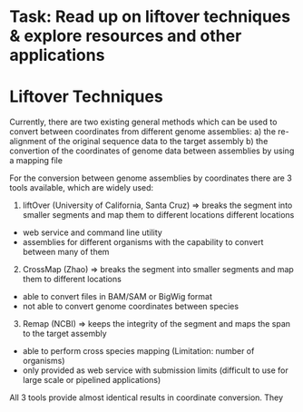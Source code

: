 # **Task: Read up on liftover techniques & explore resources and other applications**

# **Liftover Techniques**

Currently, there are two existing general methods which can be used to convert between coordinates from different genome assemblies:
a) the re-alignment of the original sequence data to the target assembly
b) the convertion of the coordinates of genome data between assemblies by using a mapping file

For the conversion between genome assemblies by coordinates there are 3 tools available, which are widely used:

1) liftOver (University of California, Santa Cruz)
=> breaks the segment into smaller segments and map them to different locations
different locations
* web service and command line utility
* assemblies for different organisms with the capability to convert between many of them

2) CrossMap (Zhao)
=> breaks the segment into smaller segments and map them to different locations
* able to convert files in BAM/SAM or BigWig format
* not able to convert genome coordinates between species


3) Remap (NCBI)
=> keeps the integrity of the segment and maps the span to the target assembly
* able to perform cross species mapping (Limitation: number of organisms)
* only provided as web service with submission limits (difficult to use for large scale or pipelined applications)

All 3 tools provide almost identical results in coordinate conversion. They   

